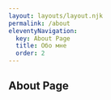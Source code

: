```yaml
---
layout: layouts/layout.njk
permalink: /about
eleventyNavigation:
  key: About Page
  title: Обо мне
  order: 2
---
```


## About Page

